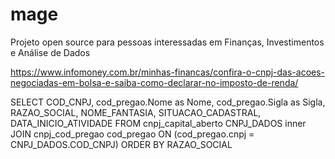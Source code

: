# mage
Projeto open source para pessoas interessadas em Finanças, Investimentos e Análise de Dados


https://www.infomoney.com.br/minhas-financas/confira-o-cnpj-das-acoes-negociadas-em-bolsa-e-saiba-como-declarar-no-imposto-de-renda/




SELECT
	COD_CNPJ,
	cod_pregao.Nome as Nome,
	cod_pregao.Sigla as Sigla,
	RAZAO_SOCIAL,
	NOME_FANTASIA,
	SITUACAO_CADASTRAL,
	DATA_INICIO_ATIVIDADE
 FROM cnpj_capital_aberto CNPJ_DADOS
inner  JOIN cnpj_cod_pregao  cod_pregao ON (cod_pregao.cnpj = CNPJ_DADOS.COD_CNPJ)
ORDER BY RAZAO_SOCIAL
